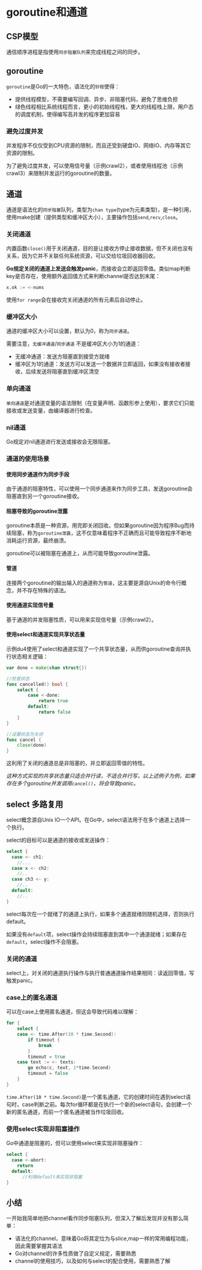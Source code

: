 # goroutine和通道
## CSP模型

通信顺序进程是指使用`同步阻塞队列`来完成线程之间的同步。

## goroutine

`goroutine`是Go的一大特色，语法化的`钎程`使得：

- 提供线程模型，不需要编写回调、异步、非阻塞代码，避免了思维负担
- 绿色线程相比系统线程而言，更小的初始线程栈，更大的线程栈上限，用户态的调度机制，使得编写高并发的程序更加容易

### 避免过度并发

并发程序不仅仅受到CPU资源的限制，而且还受到硬盘IO、网络IO、内存等其它资源的限制。

为了避免过度并发，可以使用信号量（示例crawl2），或者使用线程池（示例crawl3）来限制并发运行的goroutine的数量。

## 通道

通道是语法化的`同步阻塞`队列，类型为`chan type`(type为元素类型)，是一种引用，使用make创建（提供类型和缓冲区大小），主要操作包括`send`,`recv`,`close`。

### 关闭通道

内置函数`close()`用于关闭通道，目的是让接收方停止接收数据，但不关闭也没有关系，因为它并不关联任何系统资源，可以交给垃圾回收器回收。

**Go规定关闭的通道上发送会触发panic**，而接收会立即返回零值。类似map判断key是否存在，使用额外返回值方式来判断channel是否达到末尾：

```go
x,ok := <-nums
```

使用`for range`会在接收完关闭通道的所有元素后自动停止。

### 缓冲区大小

通道的缓冲区大小可以设置，默认为0，称为`同步通道`。

需要注意，`无缓冲通道`/`同步通道` 不是缓冲区大小为1的通道：

- 无缓冲通道：发送方阻塞直到接受方就绪
- 缓冲区为1的通道：发送方可以发送一个数据并立即返回，如果没有接收者接收，后续发送将阻塞直到缓冲区清空

### 单向通道

`单向通道`是对通道变量的语法限制（在变量声明、函数形参上使用），要求它们只能接收或发送变量，由编译器进行检查。
### nil通道

Go规定对nil通道进行发送或接收会无限阻塞。

### 通道的使用场景

#### 使用同步通道作为同步手段

由于通道的阻塞特性，可以使用一个同步通道来作为同步工具，发送goroutine会阻塞直到另一个goroutine接收。

#### 阻塞导致的goroutine泄露

goroutine本质是一种资源，用完即关闭回收。但如果goroutine因为程序Bug而持续阻塞，称为`goroutine泄露`，这不仅意味着程序不正确而且可能导致程序不断地消耗运行资源，最终崩溃。

goroutine可以被阻塞在通道上，从而可能导致goroutine泄露。

#### 管道

连接两个goroutine的输出输入的通道称为`管道`，这主要是源自Unix的命令行概念，并不存在特殊的语法。

#### 使用通道实现信号量

基于通道的并发阻塞性质，可以用来实现信号量（示例crawl2）。

#### 使用select和通道实现共享状态量

示例du4使用了select和通道实现了一个共享状态量，从而供goroutine查询并执行状态相关逻辑：

```go
var done = make(chan struct{})

//检查状态
func cancelled() bool {
    select {
        case <-done:
            return true
        default:
            return false
    }
}

//设置状态为关闭
func cancel {
    close(done)
}
```

这利用了关闭的通道总是非阻塞的，并立即返回零值的特性。

*这种方式实现的共享状态量只适合并行读，不适合并行写，以上述例子为例，如果存在多个goroutine并发调用`cancel()`，将会导致panic。*

## select 多路复用

select概念源自Unix IO一个API。在Go中，select语法用于在多个通道上选择一个执行。

select的目标可以是通道的接收或发送操作：

```go
select {
  case <- ch1:
    //...
  case x <- ch2:
    //..
  case ch3 <- y:
    //..
  default:
    //..
}
```

select每次在一个就绪了的通道上执行，如果多个通道就绪则随机选择，否则执行default。

如果没有`default`项，select操作会持续阻塞直到其中一个通道就绪；如果存在`default`，select操作不会阻塞。

### 关闭的通道

select上，对关闭的通道执行操作与执行普通通道操作结果相同：读返回零值，写触发panic。

### case上的匿名通道

可以在case上使用匿名通道，但这会导致代码难以理解：

```go
for {
	select {
	case <- time.After(10 * time.Second):
		if timeout {
			break
		}
		timeout = true
	case text := <- texts:
		go echo(c, text, 1*time.Second)
		timeout = false
	}
}
```

`time.After(10 * time.Second)`是一个匿名通道，它的创建时间在遇到select语句时，case判断之前。每次for循环都是在执行一个新的select语句，会创建一个新的匿名通道，而前一个匿名通道被当作垃圾回收。

### 使用select实现非阻塞操作

Go中通道是阻塞的，但可以使用select来实现非阻塞操作：

```go
select {
  case <-abort:
    return
  default:
      //利用default来实现非阻塞
}
```
## 小结

一开始我简单地把channel看作同步阻塞队列，但深入了解后发现并没有那么简单：

- 语法化的channel，意味着Go将其定位为与slice,map一样的常用编程功能，因此需要掌握其语法
- Go对channel的许多性质做了自定义规定，需要熟悉
- channel的使用技巧，以及如何与select的配合使用，需要熟悉了解
